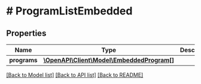 # # ProgramListEmbedded

## Properties

Name | Type | Description | Notes
------------ | ------------- | ------------- | -------------
**programs** | [**\OpenAPI\Client\Model\EmbeddedProgram[]**](EmbeddedProgram.md) |  | [optional] 

[[Back to Model list]](../../README.md#documentation-for-models) [[Back to API list]](../../README.md#documentation-for-api-endpoints) [[Back to README]](../../README.md)


